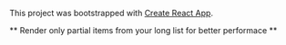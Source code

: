 This project was bootstrapped with [Create React App](https://github.com/facebook/create-react-app).


** Render only partial items from your long list for better performace **
